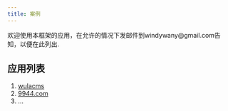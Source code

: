 ```yaml
---
title: 案例
---
```


<p class="tip">
欢迎使用本框架的应用，在允许的情况下发邮件到windywany@gmail.com告知，以便在此列出.
</p>


## 应用列表

1. [wulacms](https://github.com/ninggf/wulacms)
2. [9944.com](https://www.9944.com)
3. ...